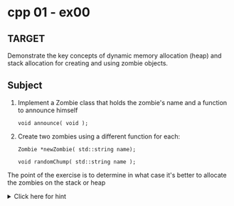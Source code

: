 <h1>cpp 01 - ex00</h1>

<h2>TARGET</h2>
<p>Demonstrate the key concepts of dynamic memory allocation (heap) and stack allocation for creating and using zombie objects.</p>

<h2>Subject</h2>
<ol>
  <li>
    <p>Implement a Zombie class that holds the zombie's name and a function to announce himself</p>
    <pre><code>void announce( void );</code></pre>
  </li>
  <li>
    <p>Create two zombies using a different function for each:</p>
    <pre><code>Zombie *newZombie( std::string name);</code></pre>
	<pre><code>void randomChump( std::string name );</code></pre>
  </li>
</ol>

<p>The point of the exercise is to determine in what case it's better to allocate the zombies on the stack or heap</p>

<details>
  <summary>Click here for hint</summary>
<p></p> 
<p><i>The exercise aims to demonstrate the difference between allocating objects on the stack and on the heap in C++. When creating a Zombie object using the newZombie() function, a pointer to the Zombie is returned, allowing it to be accessed outside the function scope. Thus, it's allocated on the heap using dynamic memory allocation.</i></p>

<p><i>On the other hand, when creating a Zombie object with the randomChump() function, it's used solely within the function and isn't needed outside of it. Therefore, it's allocated on the stack, utilizing automatic memory allocation.</i></p>
  
</details>
